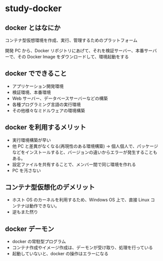 # study-docker

## docker とはなにか

コンテナ型仮想環境を作成、実行、管理するためのプラットフォーム

開発 PC から、Docker リポジトリにあげて、それを検証サーバー、本番サーバーで、その Docker Image をダウンロードして、環境起動をする

## docker でできること

- アプリケーション開発環境
- 検証環境、本番環境
- Web サーバー、データベースサーバーなどの構築
- 各種プログラミング言語の実行環境
- その他様々なミドルウェアの環境構築

## docker を利用するメリット

- 実行環境構築が早い
- 他 PC と差異がなくなる(再現性のある環境構築)
  → 個人個人で、パッケージなどをインストールすると、バージョンの違いからエラーが発生することもある。
- 設定ファイルを共有することで、メンバー間で同じ環境を作れる
- PC を汚さない

## コンテナ型仮想化のデメリット

- ホスト OS のカーネルを利用するため、Windows OS 上で、直接 Linux コンテナは動作できない。
- 逆もまた然り

## docker デーモン

- docker の常駐型プログラム
- コンテナ作成やイメージ作成は、デーモンが受け取り、処理を行っている
- 起動していないと、docker の操作はエラーになる
